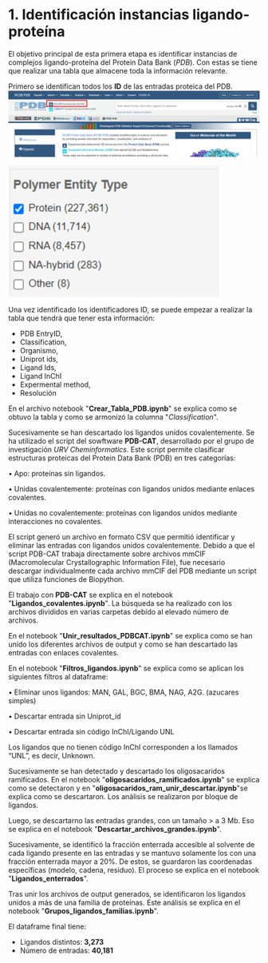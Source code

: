 # 1. Identificación instancias ligando-proteína

El objetivo principal de esta primera etapa es identificar instancias de complejos ligando-proteína del Protein Data Bank (*PDB*).
Con estas se tiene que realizar una tabla que almacene toda la información relevante.

Primero se identifícan todos los **ID** de las entradas proteica del PDB.
![Identificar entradas PDB](img/image.png)

![Filtrar por entradas protíca](img/image-1.png)

Una vez identificado los identificadores ID, se puede empezar a realizar la tabla que tendrá que tener esta información:

- PDB EntryID,
- Classification,
- Organismo,
- Uniprot ids,
- Ligand Ids,
- Ligand InChI
- Expermental method,
- Resolución

En el archivo notebook "**Crear_Tabla_PDB.ipynb**" se explica como se obtuvo la tabla y como se armonizó la columna "*Classification*".

Sucesivamente se han descartado los ligandos unídos covalentemente. Se ha utilizado el script del sowftware **PDB-CAT**, desarrollado por el grupo de investigación 
*URV Cheminformatics*. Este script permite clasificar estructuras proteicas del Protein Data Bank (PDB) en tres categorías: 

• Apo: proteínas sin ligandos. 
    
• Unidas covalentemente: proteínas con ligandos unidos mediante enlaces covalentes. 
    
• Unidas no covalentemente: proteínas con ligandos unidos mediante interacciones no covalentes. 
    
El script generó un archivo en formato CSV que permitió identificar y eliminar las entradas con ligandos unidos covalentemente. Debido a que el script PDB-CAT trabaja directamente sobre archivos mmCIF (Macromolecular Crystallographic Information File), fue necesario descargar individualmente cada archivo mmCIF del PDB mediante un script que utiliza funciones de Biopython.

El trabajo con **PDB-CAT** se explica en el notebook "**Ligandos_covalentes.ipynb**". La búsqueda se ha realizado con los archivos divididos en varias carpetas debído al elevado número de archivos.

En el notebook "**Unir_resultados_PDBCAT.ipynb**" se explica como se han unído los diferentes archivos de output y como se han descartado las entradas con enlaces covalentes.

En el notebook "**Filtros_ligandos.ipynb**" se explica como se aplican los siguientes filtros al dataframe:

• Eliminar unos ligandos: MAN, GAL, BGC, BMA, NAG, A2G. (azucares simples)

• Descartar entrada sin Uniprot_id

• Descartar entrada sin código InChI/Ligando UNL

Los ligandos que no tienen código InChI corresponden a los llamados “UNL”, es decir, Unknown.

Sucesivamente se han detectado y descartado los oligosacaridos ramificados.
En el notebook "**oligosacaridos_ramificados.ipynb**" se explica como se detectaron y en "**oligosacaridos_ram_unir_descartar.ipynb**"se explica como se descartaron. Los análisis se realizaron por bloque de ligandos.

Luego, se descartarno las entradas grandes, con un tamaño > a 3 Mb. Eso se explica en el notebook "**Descartar_archivos_grandes.ipynb**".

Sucesivamente, se identificó la fracción enterrada accesible al solvente de cada ligando presente en las entradas y se mantuvo solamente los con una fracción enterrada mayor a 20%. De estos, se guardaron las coordenadas específicas (modelo, cadena, residuo). El proceso se explica en el notebook "**Ligandos_enterrados**".

Tras unir los archivos de output generados, se identificaron los ligandos unidos a más de una familia de proteínas.
Este análisis se explica en el notebook "**Grupos_ligandos_familias.ipynb**".

El dataframe final tiene:

- Ligandos distintos: **3,273**
- Número de entradas: **40,181**

